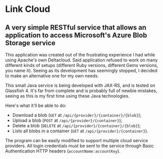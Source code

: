 # Link Cloud
## A very simple RESTful service that allows an application to access Microsoft's Azure Blob Storage service

This application was created out of the frustrating experience I had while using Apache's own Deltacloud. Said
application refused to work on many different kinds of setups (different Ruby versions, different Gems versions, you
name it). Seeing as its development has seemingly stopped, I decided to make an alternative one for my own needs.
 
This small Java service is being developed with JAX-RS, and is tested on Glassfish 4. It's far from complete and is
probably full of newbie mistakes, seeing as this is my first time using these Java technologies.

Here's what it'll be able to do:
* Download a blob (`GET` at `/api/{provider}/{container}/{blob}`);
* Upload a blob (`POST` at  `/api/{provider}/{container}`);
* Delete a blob (`DELETE` at `/api/{provider}/{container}/{blob}`);
* Lists all blobs in a container (`GET` at `/api/{provider}/{container}`).

The program can be easily modified to support multiple cloud service providers. All login credentials must be sent to
the service through Basic Authentication HTTP headers (`accountName:accountKey`).

